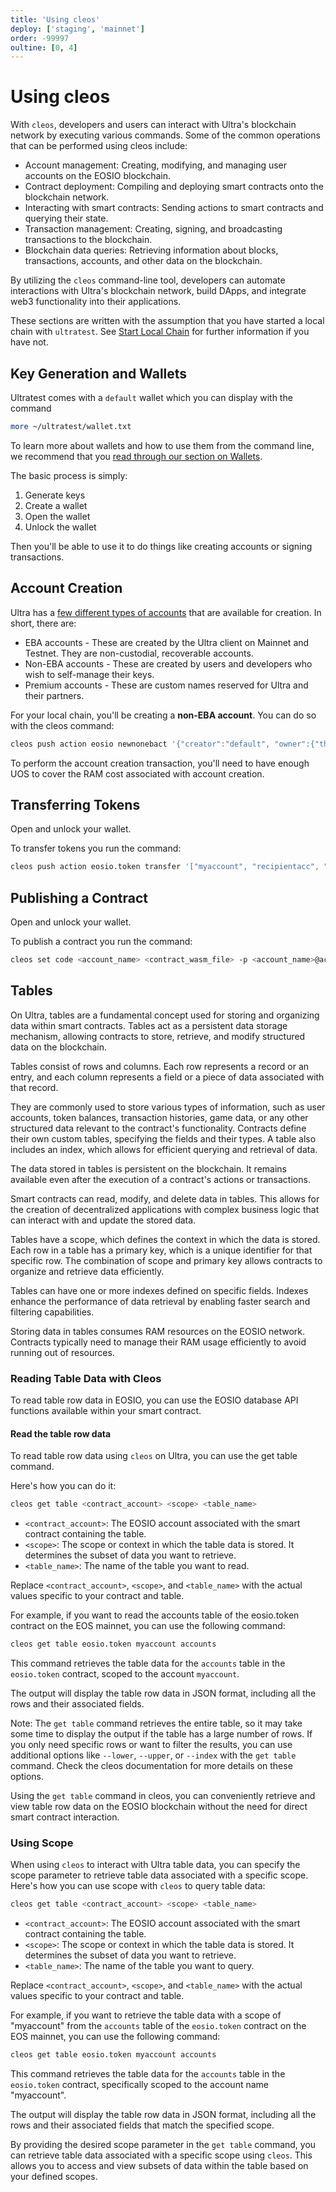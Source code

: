 ```yaml
---
title: 'Using cleos'
deploy: ['staging', 'mainnet']
order: -99997
oultine: [0, 4]
---
```


# Using cleos

With `cleos`, developers and users can interact with Ultra's blockchain network by executing various commands. Some of the common operations that can be performed using cleos include:

-   Account management: Creating, modifying, and managing user accounts on the EOSIO blockchain.
-   Contract deployment: Compiling and deploying smart contracts onto the blockchain network.
-   Interacting with smart contracts: Sending actions to smart contracts and querying their state.
-   Transaction management: Creating, signing, and broadcasting transactions to the blockchain.
-   Blockchain data queries: Retrieving information about blocks, transactions, accounts, and other data on the blockchain.

By utilizing the `cleos` command-line tool, developers can automate interactions with Ultra's blockchain network, build DApps, and integrate web3 functionality into their applications.

These sections are written with the assumption that you have started a local chain with `ultratest`. See [Start Local Chain](./start-local-chain.md) for further information if you have not.

## Key Generation and Wallets

Ultratest comes with a `default` wallet which you can display with the command

```sh
more ~/ultratest/wallet.txt
```

To learn more about wallets and how to use them from the command line, we recommend that you [read through our section on Wallets](../../../blockchain/general/antelope-ultra/wallets.md).

The basic process is simply:

1. Generate keys
2. Create a wallet
3. Open the wallet
4. Unlock the wallet

Then you'll be able to use it to do things like creating accounts or signing transactions.

## Account Creation

Ultra has a [few different types of accounts](../../../blockchain/general/antelope-ultra/accounts-and-permissions.md) that are available for creation. In short, there are:

-   EBA accounts - These are created by the Ultra client on Mainnet and Testnet. They are non-custodial, recoverable accounts.
-   Non-EBA accounts - These are created by users and developers who wish to self-manage their keys.
-   Premium accounts - These are custom names reserved for Ultra and their partners.

For your local chain, you'll be creating a **non-EBA account**. You can do so with the cleos command:

```sh
cleos push action eosio newnonebact '{"creator":"default", "owner":{"threshold":1,"keys":[{"key":"YOURPRIVATEKEY","weight":1}],"accounts":[],"waits":[]}, "active":{"threshold":1,"keys":[{"key":"PUBLICKEY","weight":1}],"accounts":[],"waits":[]}, "max_payment":"1.00000000 UOS"}' -p default
```

To perform the account creation transaction, you'll need to have enough UOS to cover the RAM cost associated with account creation.

## Transferring Tokens

Open and unlock your wallet.

To transfer tokens you run the command:

```sh
cleos push action eosio.token transfer '["myaccount", "recipientacc", "10.00000000 UOS", "Memo message"]' -p myaccount@active
```

## Publishing a Contract

Open and unlock your wallet.

To publish a contract you run the command:

```sh
cleos set code <account_name> <contract_wasm_file> -p <account_name>@active
```

## Tables

On Ultra, tables are a fundamental concept used for storing and organizing data within smart contracts. Tables act as a persistent data storage mechanism, allowing contracts to store, retrieve, and modify structured data on the blockchain.

Tables consist of rows and columns. Each row represents a record or an entry, and each column represents a field or a piece of data associated with that record.

They are commonly used to store various types of information, such as user accounts, token balances, transaction histories, game data, or any other structured data relevant to the contract's functionality. Contracts define their own custom tables, specifying the fields and their types. A table also includes an index, which allows for efficient querying and retrieval of data.

The data stored in tables is persistent on the blockchain. It remains available even after the execution of a contract's actions or transactions.

Smart contracts can read, modify, and delete data in tables. This allows for the creation of decentralized applications with complex business logic that can interact with and update the stored data.

Tables have a scope, which defines the context in which the data is stored. Each row in a table has a primary key, which is a unique identifier for that specific row. The combination of scope and primary key allows contracts to organize and retrieve data efficiently.

Tables can have one or more indexes defined on specific fields. Indexes enhance the performance of data retrieval by enabling faster search and filtering capabilities.

Storing data in tables consumes RAM resources on the EOSIO network. Contracts typically need to manage their RAM usage efficiently to avoid running out of resources.

### Reading Table Data with Cleos

To read table row data in EOSIO, you can use the EOSIO database API functions available within your smart contract.

#### Read the table row data

To read table row data using `cleos` on Ultra, you can use the get table command.

Here's how you can do it:

```sh
cleos get table <contract_account> <scope> <table_name>
```

-   `<contract_account>`: The EOSIO account associated with the smart contract containing the table.
-   `<scope>`: The scope or context in which the table data is stored. It determines the subset of data you want to retrieve.
-   `<table_name>`: The name of the table you want to read.

Replace `<contract_account>`, `<scope>`, and `<table_name>` with the actual values specific to your contract and table.

For example, if you want to read the accounts table of the eosio.token contract on the EOS mainnet, you can use the following command:

```sh
cleos get table eosio.token myaccount accounts
```

This command retrieves the table data for the `accounts` table in the `eosio.token` contract, scoped to the account `myaccount`.

The output will display the table row data in JSON format, including all the rows and their associated fields.

Note: The `get table` command retrieves the entire table, so it may take some time to display the output if the table has a large number of rows. If you only need specific rows or want to filter the results, you can use additional options like `--lower`, `--upper`, or `--index` with the `get table` command. Check the cleos documentation for more details on these options.

Using the `get table` command in cleos, you can conveniently retrieve and view table row data on the EOSIO blockchain without the need for direct smart contract interaction.

### Using Scope

When using `cleos` to interact with Ultra table data, you can specify the scope parameter to retrieve table data associated with a specific scope. Here's how you can use scope with `cleos` to query table data:

```sh
cleos get table <contract_account> <scope> <table_name>
```

-   `<contract_account>`: The EOSIO account associated with the smart contract containing the table.
-   `<scope>`: The scope or context in which the table data is stored. It determines the subset of data you want to retrieve.
-   `<table_name>`: The name of the table you want to query.

Replace `<contract_account>`, `<scope>`, and `<table_name>` with the actual values specific to your contract and table.

For example, if you want to retrieve the table data with a scope of "myaccount" from the `accounts` table of the `eosio.token` contract on the EOS mainnet, you can use the following command:

```sh
cleos get table eosio.token myaccount accounts
```

This command retrieves the table data for the `accounts` table in the `eosio.token` contract, specifically scoped to the account name "myaccount".

The output will display the table row data in JSON format, including all the rows and their associated fields that match the specified scope.

By providing the desired scope parameter in the `get table` command, you can retrieve table data associated with a specific scope using `cleos`. This allows you to access and view subsets of data within the table based on your defined scopes.
